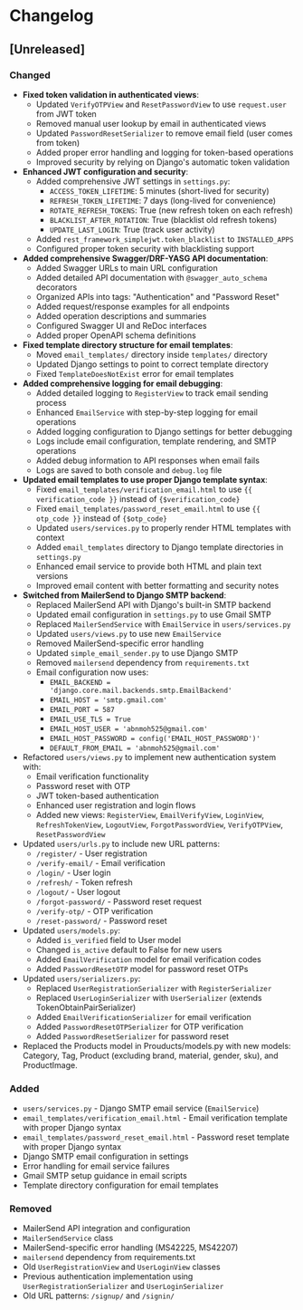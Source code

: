 # Changelog

## [Unreleased]

### Changed
- **Fixed token validation in authenticated views**:
  - Updated `VerifyOTPView` and `ResetPasswordView` to use `request.user` from JWT token
  - Removed manual user lookup by email in authenticated views
  - Updated `PasswordResetSerializer` to remove email field (user comes from token)
  - Added proper error handling and logging for token-based operations
  - Improved security by relying on Django's automatic token validation
- **Enhanced JWT configuration and security**:
  - Added comprehensive JWT settings in `settings.py`:
    - `ACCESS_TOKEN_LIFETIME`: 5 minutes (short-lived for security)
    - `REFRESH_TOKEN_LIFETIME`: 7 days (long-lived for convenience)
    - `ROTATE_REFRESH_TOKENS`: True (new refresh token on each refresh)
    - `BLACKLIST_AFTER_ROTATION`: True (blacklist old refresh tokens)
    - `UPDATE_LAST_LOGIN`: True (track user activity)
  - Added `rest_framework_simplejwt.token_blacklist` to `INSTALLED_APPS`
  - Configured proper token security with blacklisting support
- **Added comprehensive Swagger/DRF-YASG API documentation**:
  - Added Swagger URLs to main URL configuration
  - Added detailed API documentation with `@swagger_auto_schema` decorators
  - Organized APIs into tags: "Authentication" and "Password Reset"
  - Added request/response examples for all endpoints
  - Added operation descriptions and summaries
  - Configured Swagger UI and ReDoc interfaces
  - Added proper OpenAPI schema definitions
- **Fixed template directory structure for email templates**:
  - Moved `email_templates/` directory inside `templates/` directory
  - Updated Django settings to point to correct template directory
  - Fixed `TemplateDoesNotExist` error for email templates
- **Added comprehensive logging for email debugging**:
  - Added detailed logging to `RegisterView` to track email sending process
  - Enhanced `EmailService` with step-by-step logging for email operations
  - Added logging configuration to Django settings for better debugging
  - Logs include email configuration, template rendering, and SMTP operations
  - Added debug information to API responses when email fails
  - Logs are saved to both console and `debug.log` file
- **Updated email templates to use proper Django template syntax**:
  - Fixed `email_templates/verification_email.html` to use `{{ verification_code }}` instead of `{$verification_code}`
  - Fixed `email_templates/password_reset_email.html` to use `{{ otp_code }}` instead of `{$otp_code}`
  - Updated `users/services.py` to properly render HTML templates with context
  - Added `email_templates` directory to Django template directories in `settings.py`
  - Enhanced email service to provide both HTML and plain text versions
  - Improved email content with better formatting and security notes
- **Switched from MailerSend to Django SMTP backend**:
  - Replaced MailerSend API with Django's built-in SMTP backend
  - Updated email configuration in `settings.py` to use Gmail SMTP
  - Replaced `MailerSendService` with `EmailService` in `users/services.py`
  - Updated `users/views.py` to use new `EmailService`
  - Removed MailerSend-specific error handling
  - Updated `simple_email_sender.py` to use Django SMTP
  - Removed `mailersend` dependency from `requirements.txt`
  - Email configuration now uses:
    - `EMAIL_BACKEND = 'django.core.mail.backends.smtp.EmailBackend'`
    - `EMAIL_HOST = 'smtp.gmail.com'`
    - `EMAIL_PORT = 587`
    - `EMAIL_USE_TLS = True`
    - `EMAIL_HOST_USER = 'abnmoh525@gmail.com'`
    - `EMAIL_HOST_PASSWORD = config('EMAIL_HOST_PASSWORD')'`
    - `DEFAULT_FROM_EMAIL = 'abnmoh525@gmail.com'`
- Refactored `users/views.py` to implement new authentication system with:
  - Email verification functionality
  - Password reset with OTP
  - JWT token-based authentication
  - Enhanced user registration and login flows
  - Added new views: `RegisterView`, `EmailVerifyView`, `LoginView`, `RefreshTokenView`, `LogoutView`, `ForgotPasswordView`, `VerifyOTPView`, `ResetPasswordView`
- Updated `users/urls.py` to include new URL patterns:
  - `/register/` - User registration
  - `/verify-email/` - Email verification
  - `/login/` - User login
  - `/refresh/` - Token refresh
  - `/logout/` - User logout
  - `/forgot-password/` - Password reset request
  - `/verify-otp/` - OTP verification
  - `/reset-password/` - Password reset
- Updated `users/models.py`:
  - Added `is_verified` field to User model
  - Changed `is_active` default to False for new users
  - Added `EmailVerification` model for email verification codes
  - Added `PasswordResetOTP` model for password reset OTPs
- Updated `users/serializers.py`:
  - Replaced `UserRegistrationSerializer` with `RegisterSerializer`
  - Replaced `UserLoginSerializer` with `UserSerializer` (extends TokenObtainPairSerializer)
  - Added `EmailVerificationSerializer` for email verification
  - Added `PasswordResetOTPSerializer` for OTP verification
  - Added `PasswordResetSerializer` for password reset
- Replaced the Products model in Prouducts/models.py with new models: Category, Tag, Product (excluding brand, material, gender, sku), and ProductImage.

### Added
- `users/services.py` - Django SMTP email service (`EmailService`)
- `email_templates/verification_email.html` - Email verification template with proper Django syntax
- `email_templates/password_reset_email.html` - Password reset template with proper Django syntax
- Django SMTP email configuration in settings
- Error handling for email service failures
- Gmail SMTP setup guidance in email scripts
- Template directory configuration for email templates

### Removed
- MailerSend API integration and configuration
- `MailerSendService` class
- MailerSend-specific error handling (MS42225, MS42207)
- `mailersend` dependency from requirements.txt
- Old `UserRegistrationView` and `UserLoginView` classes
- Previous authentication implementation using `UserRegistrationSerializer` and `UserLoginSerializer`
- Old URL patterns: `/signup/` and `/signin/` 